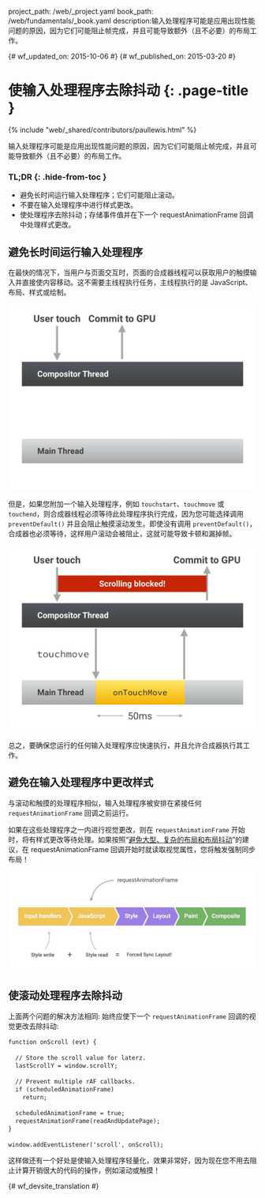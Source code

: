 project_path: /web/_project.yaml
book_path: /web/fundamentals/_book.yaml
description:输入处理程序可能是应用出现性能问题的原因，因为它们可能阻止帧完成，并且可能导致额外（且不必要）的布局工作。

{# wf_updated_on: 2015-10-06 #}
{# wf_published_on: 2015-03-20 #}

# 使输入处理程序去除抖动 {: .page-title }

{% include "web/_shared/contributors/paullewis.html" %}

输入处理程序可能是应用出现性能问题的原因，因为它们可能阻止帧完成，并且可能导致额外（且不必要）的布局工作。



### TL;DR {: .hide-from-toc }

* 避免长时间运行输入处理程序；它们可能阻止滚动。
* 不要在输入处理程序中进行样式更改。
* 使处理程序去除抖动；存储事件值并在下一个 requestAnimationFrame 回调中处理样式更改。

##  避免长时间运行输入处理程序

在最快的情况下，当用户与页面交互时，页面的合成器线程可以获取用户的触摸输入并直接使内容移动。这不需要主线程执行任务，主线程执行的是 JavaScript、布局、样式或绘制。

<img src="images/debounce-your-input-handlers/compositor-scroll.jpg" alt="轻量级滚动；仅合成器。">

但是，如果您附加一个输入处理程序，例如 `touchstart`、`touchmove` 或 `touchend`，则合成器线程必须等待此处理程序执行完成，因为您可能选择调用 `preventDefault()` 并且会阻止触摸滚动发生。即使没有调用 `preventDefault()`，合成器也必须等待，这样用户滚动会被阻止，这就可能导致卡顿和漏掉帧。

<img src="images/debounce-your-input-handlers/ontouchmove.jpg" alt="大量滚动；合成器在 JavaScript 上被阻止。">

总之，要确保您运行的任何输入处理程序应快速执行，并且允许合成器执行其工作。

##  避免在输入处理程序中更改样式

与滚动和触摸的处理程序相似，输入处理程序被安排在紧接任何 `requestAnimationFrame` 回调之前运行。

如果在这些处理程序之一内进行视觉更改，则在 `requestAnimationFrame` 开始时，将有样式更改等待处理。如果按照“[避免大型、复杂的布局和布局抖动](avoid-large-complex-layouts-and-layout-thrashing)”的建议，在 requestAnimationFrame 回调开始时就读取视觉属性，您将触发强制同步布局！

<img src="images/debounce-your-input-handlers/frame-with-input.jpg" alt="大量滚动；合成器在 JavaScript 上被阻止。">

##  使滚动处理程序去除抖动

上面两个问题的解决方法相同: 始终应使下一个 `requestAnimationFrame` 回调的视觉更改去除抖动:


    function onScroll (evt) {

      // Store the scroll value for laterz.
      lastScrollY = window.scrollY;

      // Prevent multiple rAF callbacks.
      if (scheduledAnimationFrame)
        return;

      scheduledAnimationFrame = true;
      requestAnimationFrame(readAndUpdatePage);
    }

    window.addEventListener('scroll', onScroll);


这样做还有一个好处是使输入处理程序轻量化，效果非常好，因为现在您不用去阻止计算开销很大的代码的操作，例如滚动或触摸！


{# wf_devsite_translation #}
